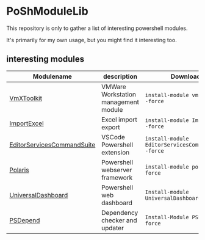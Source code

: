 # PoShModuleLib

This repository is only to gather a list of interesting powershell modules.

It's primarily for my own usage, but you might find it interesting too.

## interesting modules

| Modulename                                                                                  | description                          | Download                                           |
|---------------------------------------------------------------------------------------------|--------------------------------------|----------------------------------------------------|
| [VmXToolkit](https://github.com/bottkars/vmxtoolkit)                                        | VMWare Workstation management module | `install-module vmxtoolkit -force`                 |
| [ImportExcel](https://github.com/dfinke/ImportExcel)                                        | Excel import export                  | `install-module ImportExcel -force`                |
| [EditorServicesCommandSuite](https://github.com/SeeminglyScience/EditorServicesCommandSuite) | VSCode Powershell extension          | `install-module EditorServicesCommandSuite -force` |
| [Polaris](https://github.com/PowerShell/Polaris/blob/master/README.md)                      | Powershell webserver framework       | `install-module polaris -force`                    |
|[UniversalDashboard](https://www.poshud.com/Home) | Powershell web dashboard | `Install-module UniversalDashboard -force`|
| [PSDepend](https://github.com/RamblingCookieMonster/PSDepend/blob/master/README.md) | Dependency checker and updater | `Install-Module PSDepend -force` |

